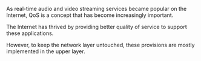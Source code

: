 As real-time audio and video streaming services became popular on the Internet, QoS is a concept that has become increasingly important.

The Internet has thrived by providing better quality of service to support these applications.

However, to keep the network layer untouched, these provisions are mostly implemented in the upper layer.

